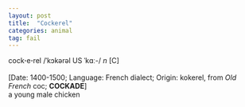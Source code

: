 ```yaml
---
layout: post
title:  "Cockerel"
categories: animal
tag: fail
---
```

<DIV style="MARGIN: 0px 0px 5px">cock<B>·</B>e<B>·</B>rel /ˈkɔkərəl US ˈkɑː-/ <I>n</I> [C] <BR><BR>[Date: 1400-1500; Language: French dialect; Origin: kokerel, from <I>Old French</I> coc; <B>COCKADE</B>]<BR>a young male chicken</DIV>
